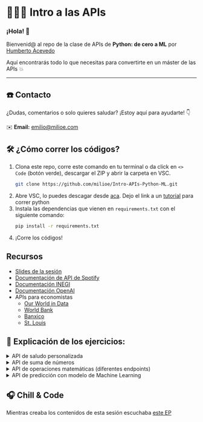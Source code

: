# 🚀👩‍💻 Intro a las APIs

### ¡Hola! 🌟

Bienvenid@ al repo de la clase de APIs de **Python: de cero a ML** por [Humberto Acevedo](https://github.com/BetoACE)

Aquí encontrarás todo lo que necesitas para convertirte en un máster de las APIs 💥

---

## ☎️ Contacto

¿Dudas, comentarios o solo quieres saludar? ¡Estoy aquí para ayudarte! 👇

✉️ **Email:** [emilio@milioe.com](mailto:emilio@milioe.com)  



## 🛠️ ¿Cómo correr los códigos?

1. Clona este repo, corre este comando en tu terminal o da click en `<> Code` (botón verde), descargar el ZIP y abrir la carpeta en VSC.
   ```bash
   git clone https://github.com/milioe/Intro-APIs-Python-ML.git
   ```
2. Abre VSC, lo puedes descagar desde [aca](https://code.visualstudio.com/download). Dejo el link a un [tutorial](https://youtu.be/-IyA_Yvs8IQ?si=DjgaJIntR7LMrh4J) para correr python  
3. Instala las dependencias que vienen en `requirements.txt` con el siguiente comando:
   ```bash
   pip install -r requirements.txt
   ```
4. ¡Corre los códigos!



## Recursos

* [Slides de la sesión](https://github.com/milioe/Intro-APIs-Python-ML/blob/main/PythonApis.pdf)
* [Documentación de API de Spotify](https://developer.spotify.com/documentation/web-api)
* [Documentación INEGI](https://www.inegi.org.mx/servicios/api_indicadores.html)
* [Documentación OpenAI](https://platform.openai.com/docs/overview)
* APIs para economistas
   - [Our World in Data](https://docs.owid.io/projects/etl/api/)
   - [World Bank](https://documents.worldbank.org/en/publication/documents-reports/api)
   - [Banxico](https://www.banxico.org.mx/SieAPIRest/service/v1/;jsessionid=0f6ca8d820f46bff5a9b9ee114a0)
   - [St. Louis](https://fred.stlouisfed.org/docs/api/fred/)



## 🧠 Explicación de los ejercicios:

<details>
<summary>API de saludo personalizada</summary>

En este ejercicio, construimos una API sencilla con Flask que saluda de forma personalizada a los usuarios. Vamos a desglosar las partes clave:

### 📌 Configuración inicial de Flask

Creamos nuestra aplicación con Flask.

```Python
from flask import Flask

app = Flask(__name__)
```


### 📌 Definición de la ruta `/saludo`

Creamos un endpoint que recibe solicitudes POST.

```Python
@app.route('/saludo', methods=['POST'])
def saludo():
    ...
```


### 📌 Obtención de datos desde la solicitud

Extraemos el nombre enviado por el cliente en formato JSON y asignamos un valor predeterminado si no se proporciona.

```Python
data = request.get_json()
nombre = data.get("nombre", "invitado")
```


### 📌 Respuesta personalizada

Devolvemos un saludo en formato JSON al cliente.

```Python
return jsonify({"mensaje": f"Hola, {nombre}!"})
```


### 🏃‍♂️ Ejecución del servidor

Iniciamos la aplicación para probar la API localmente.

```Python
if __name__ == '__main__':
    app.run(debug=True)
```

### 🚀 **Prueba la API:**

Puedes probar el endpoint enviando una solicitud POST con un JSON al endpoint `http://127.0.0.1:5000/saludo`.

Ejemplo:
```Python
{
    "nombre": "Carlos"
}
```

Esto devolverá algo como:

```Python
{
    "mensaje": "Hola, Carlos!"
}
```

</details>


<details>
<summary>API de suma de números</summary>

En este ejercicio, construimos una API con Flask que realiza la suma de dos números proporcionados por el usuario. Desglosamos las partes clave a continuación:

### 📌 Configuración inicial de Flask

Creamos nuestra aplicación con Flask.

```Python
from flask import Flask

app = Flask(__name__)
```


### 📌 Definición de la ruta `/suma`

Creamos un endpoint que recibe solicitudes POST para realizar la suma.

```Python
@app.route('/suma', methods=['POST'])
def suma():
    ...
```


### 📌 Obtención de datos desde la solicitud

Extraemos los números enviados por el cliente en formato JSON.

```Python
data = request.get_json()
num1 = data.get("num1")
num2 = data.get("num2")
```


### 📌 Realizar la suma

Convertimos los valores a flotantes (para permitir decimales) y realizamos la operación de suma.

```Python
resultado = float(num1) + float(num2)
```


### 📌 Respuesta al cliente

Devolvemos el resultado de la suma en formato JSON.

```Python
return jsonify({"resultado": resultado})
```


### 🏃‍♂️ Ejecución del servidor

Iniciamos la aplicación para probar la API localmente.

```Python
if __name__ == '__main__':
    app.run(debug=True)
```


### 🚀 **Prueba la API:**

Puedes probar el endpoint enviando una solicitud POST con un JSON al endpoint `http://127.0.0.1:5000/suma`.

Ejemplo:
```Python
{
    "num1": 5,
    "num2": 3.2
}
```

Esto devolverá algo como:

```Python
{
    "resultado": 8.2
}
```

</details>


<details>
<summary>API de operaciones matemáticas (diferentes endpoints)</summary>

Esta API, construida con Flask, realiza operaciones básicas como suma, resta, multiplicación y división. Cada operación tiene su propio endpoint y maneja casos de errores como datos inválidos o división entre cero.

### 📌 ¿Cómo funciona?

1. Se define un endpoint para cada operación: `/suma`, `/resta`, `/multiplicacion` y `/division`.
2. La API recibe dos números en formato JSON como entrada.
3. Realiza la operación solicitada y devuelve el resultado en formato JSON.
4. Si hay un error (como datos no válidos o división entre cero), devuelve un mensaje de error con el código HTTP correspondiente.


### 📌 Ejemplo de solicitud:

**Entrada (JSON):**
```Python
{
    "num1": 10,
    "num2": 5
}
```

**Salida esperada para `/suma`:**
```Python
{
    "resultado": 15
}
```

</details>


<details>
<summary>API de predicción con modelo de Machine Learning</summary>

Esta API utiliza Flask para exponer un modelo de regresión lineal previamente entrenado y guardado en un archivo `.pkl`. Permite realizar predicciones basadas en los datos enviados por el usuario.


### 📌 ¿Cómo funciona?

1. **Carga del modelo:**  
   El modelo de regresión lineal se carga desde un archivo serializado (`modelo_regresion_lineal.pkl`) usando la librería `pickle`.

```Python
with open("Misc/modelo_regresion_lineal.pkl", "rb") as f:
    model = pickle.load(f)
```

2. **Definición del endpoint `/predecir`:**  
   Este endpoint acepta solicitudes POST, recibe datos en formato JSON y los convierte a un DataFrame para realizar predicciones.

```Python
@app.route('/predecir', methods=['POST'])
def predecir():
    ...
```

3. **Flujo de predicción:**
   - Los datos enviados se convierten en un DataFrame.
   - El modelo hace la predicción usando los datos procesados.
   - El resultado de la predicción se devuelve como respuesta JSON.


### 📌 Manejo de errores

- Si los datos enviados no pueden procesarse correctamente, la API devuelve un error 400 con un mensaje descriptivo.
- Si ocurre un error al realizar la predicción, la API devuelve un error 500 con detalles del problema.


### 📌 Ejemplo de solicitud:

**Entrada (JSON):**
```Python
{
    "feature1": 1.2,
    "feature2": 3.4,
    "feature3": 5.6
}
```

**Salida esperada:**
```Python
{
    "prediccion": 42.7
}
```

**Si hay un error en los datos:**  
```Python
{
    "error": "Error al procesar los datos: ..."
}
```

Esta API es una base poderosa para integrar modelos de Machine Learning en aplicaciones reales. 🚀

</details>








## 🎧 Chill & Code
Mientras creaba los contenidos de esta sesión escuchaba [este EP](https://open.spotify.com/intl-es/album/353uBBfNLMFgXDJkTWSpWe?si=w0o0_HOOTF-MIjuiRbPMJA)
